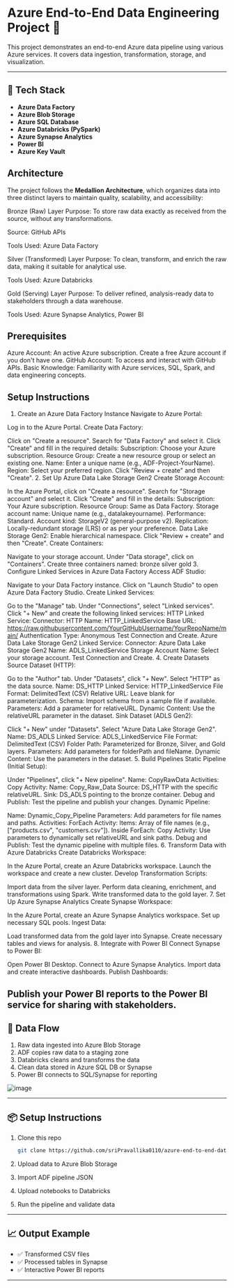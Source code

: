# Azure End-to-End Data Engineering Project 🚀

This project demonstrates an end-to-end Azure data pipeline using various Azure services. It covers data ingestion, transformation, storage, and visualization.

---

## 🧠 Tech Stack

- **Azure Data Factory**
- **Azure Blob Storage**
- **Azure SQL Database**
- **Azure Databricks (PySpark)**
- **Azure Synapse Analytics**
- **Power BI**
- **Azure Key Vault**

## Architecture
The project follows the **Medallion Architecture**, which organizes data into three distinct layers to maintain quality, scalability, and accessibility:

Bronze (Raw) Layer
Purpose: To store raw data exactly as received from the source, without any transformations.

Source: GitHub APIs

Tools Used: Azure Data Factory

Silver (Transformed) Layer
Purpose: To clean, transform, and enrich the raw data, making it suitable for analytical use.

Tools Used: Azure Databricks

Gold (Serving) Layer
Purpose: To deliver refined, analysis-ready data to stakeholders through a data warehouse.

Tools Used: Azure Synapse Analytics, Power BI


## Prerequisites
Azure Account: An active Azure subscription. Create a free Azure account if you don't have one.
GitHub Account: To access and interact with GitHub APIs.
Basic Knowledge: Familiarity with Azure services, SQL, Spark, and data engineering concepts.


## Setup Instructions


1. Create an Azure Data Factory Instance
Navigate to Azure Portal:

Log in to the Azure Portal.
Create Data Factory:

Click on "Create a resource".
Search for "Data Factory" and select it.
Click "Create" and fill in the required details:
Subscription: Choose your Azure subscription.
Resource Group: Create a new resource group or select an existing one.
Name: Enter a unique name (e.g., ADF-Project-YourName).
Region: Select your preferred region.
Click "Review + create" and then "Create".
2. Set Up Azure Data Lake Storage Gen2
Create Storage Account:

In the Azure Portal, click on "Create a resource".
Search for "Storage account" and select it.
Click "Create" and fill in the details:
Subscription: Your Azure subscription.
Resource Group: Same as Data Factory.
Storage account name: Unique name (e.g., datalakeyourname).
Performance: Standard.
Account kind: StorageV2 (general-purpose v2).
Replication: Locally-redundant storage (LRS) or as per your preference.
Data Lake Storage Gen2: Enable hierarchical namespace.
Click "Review + create" and then "Create".
Create Containers:

Navigate to your storage account.
Under "Data storage", click on "Containers".
Create three containers named:
bronze
silver
gold
3. Configure Linked Services in Azure Data Factory
Access ADF Studio:

Navigate to your Data Factory instance.
Click on "Launch Studio" to open Azure Data Factory Studio.
Create Linked Services:

Go to the "Manage" tab.
Under "Connections", select "Linked services".
Click "+ New" and create the following linked services:
HTTP Linked Service:
Connector: HTTP
Name: HTTP_LinkedService
Base URL: https://raw.githubusercontent.com/YourGitHubUsername/YourRepoName/main/
Authentication Type: Anonymous
Test Connection and Create.
Azure Data Lake Storage Gen2 Linked Service:
Connector: Azure Data Lake Storage Gen2
Name: ADLS_LinkedService
Storage Account Name: Select your storage account.
Test Connection and Create.
4. Create Datasets
Source Dataset (HTTP):

Go to the "Author" tab.
Under "Datasets", click "+ New".
Select "HTTP" as the data source.
Name: DS_HTTP
Linked Service: HTTP_LinkedService
File Format: DelimitedText (CSV)
Relative URL: Leave blank for parameterization.
Schema: Import schema from a sample file if available.
Parameters: Add a parameter for relativeURL.
Dynamic Content: Use the relativeURL parameter in the dataset.
Sink Dataset (ADLS Gen2):

Click "+ New" under "Datasets".
Select "Azure Data Lake Storage Gen2".
Name: DS_ADLS
Linked Service: ADLS_LinkedService
File Format: DelimitedText (CSV)
Folder Path: Parameterized for Bronze, Silver, and Gold layers.
Parameters: Add parameters for folderPath and fileName.
Dynamic Content: Use the parameters in the dataset.
5. Build Pipelines
Static Pipeline (Initial Setup):

Under "Pipelines", click "+ New pipeline".
Name: CopyRawData
Activities:
Copy Activity:
Name: Copy_Raw_Data
Source: DS_HTTP with the specific relativeURL.
Sink: DS_ADLS pointing to the bronze container.
Debug and Publish: Test the pipeline and publish your changes.
Dynamic Pipeline:

Name: Dynamic_Copy_Pipeline
Parameters: Add parameters for file names and paths.
Activities:
ForEach Activity:
Items: Array of file names (e.g., ["products.csv", "customers.csv"]).
Inside ForEach:
Copy Activity: Use parameters to dynamically set relativeURL and sink paths.
Debug and Publish: Test the dynamic pipeline with multiple files.
6. Transform Data with Azure Databricks
Create Databricks Workspace:

In the Azure Portal, create an Azure Databricks workspace.
Launch the workspace and create a new cluster.
Develop Transformation Scripts:

Import data from the silver layer.
Perform data cleaning, enrichment, and transformations using Spark.
Write transformed data to the gold layer.
7. Set Up Azure Synapse Analytics
Create Synapse Workspace:

In the Azure Portal, create an Azure Synapse Analytics workspace.
Set up necessary SQL pools.
Ingest Data:

Load transformed data from the gold layer into Synapse.
Create necessary tables and views for analysis.
8. Integrate with Power BI
Connect Synapse to Power BI:

Open Power BI Desktop.
Connect to Azure Synapse Analytics.
Import data and create interactive dashboards.
Publish Dashboards:

Publish your Power BI reports to the Power BI service for sharing with stakeholders.
---

## 🔄 Data Flow

1. Raw data ingested into Azure Blob Storage
2. ADF copies raw data to a staging zone
3. Databricks cleans and transforms the data
4. Clean data stored in Azure SQL DB or Synapse
5. Power BI connects to SQL/Synapse for reporting

![image](https://github.com/user-attachments/assets/cb44d301-e05e-4375-acf7-4c2176a8bce7)

---

## 📦 Setup Instructions

1. Clone this repo  
   ```bash
   git clone https://github.com/sriPravallika0110/azure-end-to-end-data-pipeline.git
   ```

2. Upload data to Azure Blob Storage

3. Import ADF pipeline JSON

4. Upload notebooks to Databricks

5. Run the pipeline and validate data

---

## 📈 Output Example

- ✅ Transformed CSV files
- ✅ Processed tables in Synapse
- ✅ Interactive Power BI reports

---
